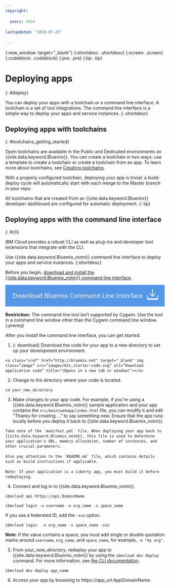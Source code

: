 ```yaml
---
copyright:

  years: 2018

lastupdated: "2018-07-25"

---
```


{:new_window: target="_blank"}
{:shortdesc: .shortdesc}
{:screen: .screen}
{:codeblock: .codeblock}
{:pre: .pre}
{:tip: .tip}

# Deploying apps
{: #deploy}

You can deploy your apps with a toolchain or a command line interface. A toolchain is a set of tool integrations. The command line interface is a simple way to deploy your apps and service instances.
{: shortdesc}

## Deploying apps with toolchains
{: #toolchains_getting_started}

Open toolchains are available in the Public and Dedicated environments on {{site.data.keyword.Bluemix}}. You can create a toolchain in two ways: use a template to create a toolchain or create a toolchain from an app. To learn more about toolchains, see [Creating toolchains](../services/ContinuousDelivery/toolchains_working.html#toolchains_getting_started).

With a properly configured toolchain, deploying your app is trivial:  a build-deploy cycle will automatically start with each merge to the Master branch in your repo.

All toolchains that are created from an {{site.data.keyword.Bluemix}} developer dashboard are configured for automatic deployment.
{: tip}

## Deploying apps with the command line interface
{: #cli}

IBM Cloud provides a robust CLI as well as plug-ins and developer tool extensions that integrate with the CLI.

Use {{site.data.keyword.Bluemix_notm}} command line interface to deploy your apps and service instances.
{:shortdesc}

Before you begin, [download and install the {{site.data.keyword.Bluemix_notm}} command line interface](/docs/cli/index.html).

<p>
<a class="xref" href="https://console.bluemix.net/docs/cli/index.html#overview" target="_blank" title="(Opens in a new tab or window)"><img class="image" src="images/btn_bx_commandline.svg" alt="Download IBM Cloud Developer Tools" /></a>
</p>

**Restriction:** The command line tool isn’t supported by Cygwin. Use the tool in a command line window other than the Cygwin command line window.
{:prereq}

After you install the command line interface, you can get started:

  1. {: download} Download the code for your app to a new directory to set up your development environment.

    <a class="xref" href="http://bluemix.net" target="_blank" img class=“image” src=“images/btn_starter-code.svg” alt=“Download application code” title="(Opens in a new tab or window)"></a>

  2. Change to the directory where your code is located.

  <pre class="pre"><code class="hljs">cd <var class="keyword varname">your_new_directory</var></code></pre>

  3.  Make changes to your app code. For example, if you're using a {{site.data.keyword.Bluemix_notm}} sample application and your app contains the `src/main/webapp/index.html` file, you can modify it and edit "Thanks for creating ..." to say something new. Ensure that the app runs locally before you deploy it back to {{site.data.keyword.Bluemix_notm}}.

    Take note of the `manifest.yml` file. When deploying your app back to {{site.data.keyword.Bluemix_notm}}, this file is used to determine your application’s URL, memory allocation, number of instances, and other crucial parameters.

    Also pay attention to the `README.md` file, which contains details such as build instructions if applicable.

    Note: If your application is a Liberty app, you must build it before redeploying.

  4. Connect and log in to {{site.data.keyword.Bluemix_notm}}.

  <pre class="pre"><code class="hljs">ibmcloud api https://api.<span class="keyword" data-hd-keyref="DomainName">DomainName</span></code></pre>

  <pre class="pre"><code class="hljs">ibmcloud login -u <var class="keyword varname" data-hd-keyref="user_ID">username</var> -o <var class="keyword varname" data-hd-keyref="org_name">org_name</var> -s <var class="keyword varname" data-hd-keyref="space_name">space_name</var></code></pre>

  If you use a federated ID, add the `-sso` option.

  <pre class="pre"><code class="hljs">ibmcloud login  -o <var class="keyword varname" data-hd-keyref="org_name">org_name</var> -s <var class="keyword varname" data-hd-keyref="space_name">space_name</var> -sso</code></pre>

  **Note**: If the value contains a space, you must add single or double quotation marks around `username`, `org_name`, and  `space_name`, for example, `-o "my org"`.

  5. From <var class="keyword varname">your_new_directory</var>, redeploy your app to {{site.data.keyword.Bluemix_notm}} by using the `ibmcloud dev deploy` command. For more information, see [the CLI documentation](/docs/cli/idt/commands.html#deploy).

  <pre class="pre"><code class="hljs">ibmcloud dev deploy <var class="keyword varname" data-hd-keyref="app_name">app_name</var></code></pre>

  6. Access your app by browsing to https://<var class="keyword varname" data-hd-keyref="app_url">app_url</var>.<span class="keyword" data-hd-keyref="APPDomain">AppDomainName</span>.
